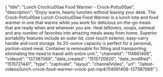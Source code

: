 {
    "title": "Lunch Crock\u00ae Food Warmer - Crock-Pot\u00ae",
    "description": "Enjoy warm, hearty lunches without leaving your desk. The Crock-Pot\u00ae Lunch Crock\u00ae Food Warmer is a lunch tote and food warmer in one that warms while you work for delicious on-the-go meals that are ready when and wherever you are. Heat leftovers, soups, oatmeal and any number of favorites into amazing meals away from home. Superior portability features include an outer lid, cool-touch exterior, easy-carry handle and cord storage. Its 20-ounce capacity is perfect for a personal, portion-sized meal. Container is removable for filling and transporting, eliminating the need to travel with entire unit.",
    "channelid": "114661406",
    "videoid": "137387066",
    "date_created": "1515720820",
    "date_modified": "1515721441",
    "type": "captivate",
    "layout": "channelVideo",
    "url": "\/latest-videos\/lunch-crock-food-warmer-crock-pot-mp4\/114661406-137387066"
}